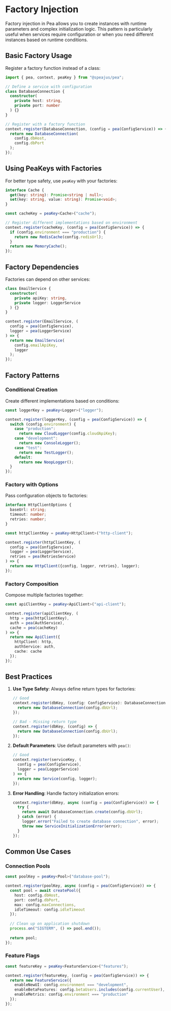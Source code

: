 
# Factory Injection

Factory injection in Pea allows you to create instances with runtime parameters and complex initialization logic. This pattern is particularly useful when services require configuration or when you need different instances based on runtime conditions.

## Basic Factory Usage

Register a factory function instead of a class:

```typescript
import { pea, context, peaKey } from "@speajus/pea";

// Define a service with configuration
class DatabaseConnection {
  constructor(
    private host: string,
    private port: number
  ) {}
}

// Register with a factory function
context.register(DatabaseConnection, (config = pea(ConfigService)) => {
  return new DatabaseConnection(
    config.dbHost,
    config.dbPort
  );
});
```

## Using PeaKeys with Factories

For better type safety, use `peaKey` with your factories:

```typescript
interface Cache {
  get(key: string): Promise<string | null>;
  set(key: string, value: string): Promise<void>;
}

const cacheKey = peaKey<Cache>("cache");

// Register different implementations based on environment
context.register(cacheKey, (config = pea(ConfigService)) => {
  if (config.environment === "production") {
    return new RedisCache(config.redisUrl);
  }
  return new MemoryCache();
});
```

## Factory Dependencies

Factories can depend on other services:

```typescript
class EmailService {
  constructor(
    private apiKey: string,
    private logger: LoggerService
  ) {}
}

context.register(EmailService, (
  config = pea(ConfigService),
  logger = pea(LoggerService)
) => {
  return new EmailService(
    config.emailApiKey,
    logger
  );
});
```


## Factory Patterns

### Conditional Creation

Create different implementations based on conditions:

```typescript
const loggerKey = peaKey<Logger>("logger");

context.register(loggerKey, (config = pea(ConfigService)) => {
  switch (config.environment) {
    case "production":
      return new CloudLogger(config.cloudApiKey);
    case "development":
      return new ConsoleLogger();
    case "test":
      return new TestLogger();
    default:
      return new NoopLogger();
  }
});
```

### Factory with Options

Pass configuration objects to factories:

```typescript
interface HttpClientOptions {
  baseUrl: string;
  timeout: number;
  retries: number;
}

const httpClientKey = peaKey<HttpClient>("http-client");

context.register(httpClientKey, (
  config = pea(ConfigService),
  logger = pea(LoggerService),
  retries = pea(RetriesService)
) => {
  return new HttpClient({config, logger, retries}, logger);
});
```

### Factory Composition

Compose multiple factories together:

```typescript
const apiClientKey = peaKey<ApiClient>("api-client");

context.register(apiClientKey, (
  http = pea(httpClientKey),
  auth = pea(AuthService),
  cache = pea(cacheKey)
) => {
  return new ApiClient({
    httpClient: http,
    authService: auth,
    cache: cache
  });
});
```

## Best Practices

1. **Use Type Safety**: Always define return types for factories:
   ```typescript
   // Good
   context.register(dbKey, (config: ConfigService): DatabaseConnection => {
     return new DatabaseConnection(config.dbUrl);
   });
   
   // Bad - Missing return type
   context.register(dbKey, (config) => {
     return new DatabaseConnection(config.dbUrl);
   });
   ```

2. **Default Parameters**: Use default parameters with `pea()`:
   ```typescript
   // Good
   context.register(serviceKey, (
     config = pea(ConfigService),
     logger = pea(LoggerService)
   ) => {
     return new Service(config, logger);
   });
   ```

3. **Error Handling**: Handle factory initialization errors:
   ```typescript
   context.register(dbKey, async (config = pea(ConfigService)) => {
     try {
       return await DatabaseConnection.create(config.dbUrl);
     } catch (error) {
       logger.error("Failed to create database connection", error);
       throw new ServiceInitializationError(error);
     }
   });
   ```

## Common Use Cases

### Connection Pools

```typescript
const poolKey = peaKey<Pool>("database-pool");

context.register(poolKey, async (config = pea(ConfigService)) => {
  const pool = await createPool({
    host: config.dbHost,
    port: config.dbPort,
    max: config.maxConnections,
    idleTimeout: config.idleTimeout
  });
  
  // Clean up on application shutdown
  process.on("SIGTERM", () => pool.end());
  
  return pool;
});
```

### Feature Flags

```typescript
const featureKey = peaKey<FeatureService>("features");

context.register(featureKey, (config = pea(ConfigService)) => {
  return new FeatureService({
    enableNewUI: config.environment === "development",
    enableBetaFeatures: config.betaUsers.includes(config.currentUser),
    enableMetrics: config.environment === "production"
  });
});
```
